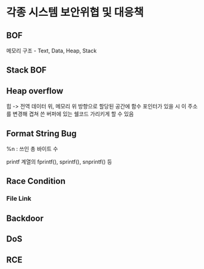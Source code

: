 # 각종 시스템 보안위협 및 대응책

## BOF

메모리 구조 - Text, Data, Heap, Stack

## Stack BOF

## Heap overflow

힙 -> 전역 데이터 위, 메모리 위 방향으로
할당된 공간에 함수 포인터가 있을 시 이 주소를 변경해 겹쳐 쓴 버퍼에 있는 쉘코드 가리키게 할 수 있음

## Format String Bug

%n : 쓰인 총 바이트 수

printf 계열의 fprintf(), sprintf(), snprintf() 등

## Race Condition

### File Link

## Backdoor

## DoS

## RCE